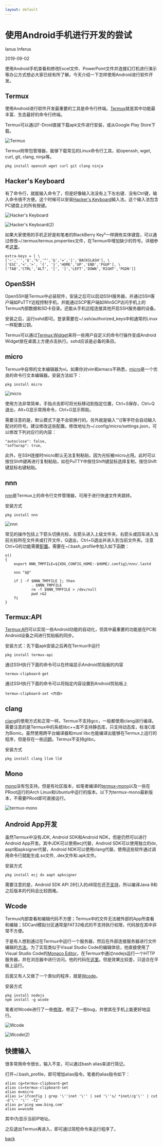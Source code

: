 ```yaml
---
layout: default
---
```


# 使用Android手机进行开发的尝试

Ianus Inferus

2019-09-02

使用Android手机查看和修改Excel文件、PowerPoint文件并连接幻灯机进行演示等办公方式想必大家已经有所了解。今天介绍一下怎样使用Android进行软件开发。

## Termux

使用Android进行软件开发最重要的工具是命令行终端。[Termux](https://github.com/termux/termux-app)就是其中功能最丰富、生态最好的命令行终端。

Termux可以通过F-Droid直接下载apk文件进行安装，或从Google Play Store下载。

![Termux](Termux.png)

Termux附带包管理器，能够下载常见的Linux命令行工具，如openssh, wget, curl, git, clang, ninja等。

    pkg install openssh wget curl git clang ninja

## Hacker's Keyboard

有了命令行，就能输入命令了，但是好像输入法没有上下左右键、没有Ctrl键，输入命令很不方便。这个时候可以安装[Hacker's Keyboard](https://github.com/klausw/hackerskeyboard)输入法。这个输入法包含PC键盘上的所有按键。

![Hacker's Keyboard](Hacker_s_Keyboard.png)

![Hacker's Keyboard(2)](Hacker_s_Keyboard_2.png)

如果大家使用的手机正好是和笔者的BlackBerry Key²一样拥有实体键盘，可以通过修改~/.termux/termux.properties文件，在Termux中增加缺少的符号。详细参考[这里](https://wiki.termux.com/wiki/Touch_Keyboard)。

    extra-keys = [ \
    ['~','`','$','%','^','&','=','|','BACKSLASH'], \
    ['ESC','<','>', '{', '}','HOME','UP','END','PGUP'], \
    ['TAB','CTRL','ALT', '[', ']','LEFT','DOWN','RIGHT','PGDN']]

## OpenSSH

OpenSSH是Termux中必装软件，安装之后可以启动SSH服务器，并通过SSH客户端如PuTTY远程控制手机，并能通过SCP客户端如WinSCP访问手机上的Termux内部数据和SD卡目录。还能从手机远程连接其他开启SSH服务器的设备。

安装之后，运行sshd即可。登录需要在~/.ssh/authorized_keys中和通常的Linux一样配置公钥。

Termux可以通过[Termux:Widget](https://wiki.termux.com/wiki/Termux:Widget)来将一些用户自定义的命令行操作变成Android Widget放在桌面上方便点击执行。sshd应该是必备的条目。

## micro

Termux中自带的文本编辑器为vi。如果你对vim和emacs不熟悉，[micro](https://github.com/zyedidia/micro)是一个优良的命令行文本编辑器。安装方法如下：

    pkg install micro

![micro](micro.png)

使用方法非常简单，手指点击即可将光标移动到指定位置，Ctrl+S保存，Ctrl+Q退出，Alt+G显示常用命令，Ctrl+G显示帮助。

需要注意的是，默认模式下是不会软换行的。另外就是输入'"([等字符会自动输入配对的符号。建议修改这些配置。修改地址为~/.config/micro/settings.json，可以修改下列对应行的内容：

    "autoclose": false,
    "softwrap": true,

此外，在SSH连接时micro默认无法复制粘贴，因为光标被micro占用。此时可以按住Shift键再进行复制粘贴，如在PuTTY中按住Shift键鼠标选择复制，按住Shift键鼠标右键粘贴。

## nnn

[nnn](https://github.com/jarun/nnn)是Termux上的命令行文件管理器，可用于进行快速文件夹跳转。

安装方式

    pkg install nnn

![nnn](nnn.png)

常见的操作包括上下箭头切换光标，左箭头进入上级文件夹，右箭头或回车进入当前光标所在文件夹或打开文件，Q退出，Ctrl+G退出并进入到当前文件夹。注意Ctrl+G的功能需要[配置](https://github.com/jarun/nnn/wiki/Basic-use-cases#configure-cd-on-quit)。需要在~/.bash_profile中加入如下函数：

    n()
    {
        export NNN_TMPFILE=${XDG_CONFIG_HOME:-$HOME/.config}/nnn/.lastd

        nnn "$@"

        if [ -f $NNN_TMPFILE ]; then
                . $NNN_TMPFILE
                rm -f $NNN_TMPFILE > /dev/null
                pwd >&2
        fi
    }

## Termux:API

[Termux:API](https://wiki.termux.com/wiki/Termux:API)可以实现一些Android功能的自动化，但其中最重要的功能是在PC和Android设备之间进行剪贴板的同步。

安装方式：先下载apk安装之后再在Termux中运行

    pkg install termux-api

通过SSH执行下面的命令可以在终端显示Android剪贴板的内容

    termux-clipboard-get

通过SSH执行下面的命令可以将指定内容设置到Android剪贴板上

    termux-clipboard-set <内容>

## clang

[clang](https://llvm.org/)的使用方式和正常一样。Termux不支持gcc，一般都使用clang进行编译。需要注意的是Termux中的系统libc++库不支持静态库，只支持动态库，标准C库为Bionic。虽然使用跨平台编译器和musl libc也能编译出能够在Termux上运行的程序，但是存在一些[问题](https://github.com/xeffyr/termux-stuff/tree/master/musl-libc-packages)。Termux不支持glibc。

安装方式

    pkg install clang llvm lld

## Mono

[mono](https://www.mono-project.com/)没有包支持。但是有社区版本，如笔者编译的[termux-mono](https://github.com/IanusInferus/termux-mono)以及一些在PRoot运行的Arch Linux和Ubuntu中运行的版本。以下为termux-mono最新版本，不需要PRoot即可直接运行。

![termux-mono](Mono.png)

## Android App开发

虽然Termux中没有JDK, Android SDK和Android NDK，但是仍然可以进行Android App开发。其中JDK可以使用ecj代替，Android SDK可以使用独立的dx, aapt和apksigner代替，Android NDK可以使用clang代替。使用这些软件通过调用命令行就能生成.so文件, .dex文件和.apk文件。

安装方式

    pkg install ecj dx aapt apksigner

需要注意的是，Android SDK API 28引入的d8现在还[不支持](https://github.com/termux/termux-packages/tree/master/disabled-packages/d8)，所以编译Java 8和之后版本的代码会比较困难。

## Wcode

Termux内部查看和编辑代码不方便；Termux中的文件无法被外部的App所查看和编辑；SDCard模拟分区通常是FAT32格式的不支持执行权限，代码放在其中非常不方便。

于是有人想到通过在Termux中运行一个服务器，然后在外部连接服务器进行文件编辑的[方法](https://medium.com/samsung-internet-dev/writing-software-using-a-phone-e71976f1f18d)。为了实现类似于Visual Studio Code的编辑体验，他直接使用了Visual Studio Code的[Monaco Editor](https://github.com/microsoft/monaco-editor)，在Termux中通过nodejs运行一个HTTP服务器，并在浏览器中进行访问。他的代码在[这里](https://github.com/SamsungInternet/web-code)。但是效果比较差，只适合在平板上运行。

后面又有人又做了一个类似的程序，就是[Wcode](https://github.com/fmsouza/wcode)。

安装方式

    pkg install nodejs
    npm install -g wcode

笔者对Wcode进行了一些[修改](https://github.com/IanusInferus/wcode)，修正了一些bug，并使其在手机上能更好地运行。

![Wcode](Wcode.png)

![Wcode(2)](Wcode_2.png)

## 快捷输入

很多常用命令很长，输入不变，可以通过bash alias来进行简记。

打开~/.bash_profile，即可增加alias指令。笔者的alias指令如下：

    alias cg=termux-clipboard-get
    alias cs=termux-clipboard-set
    alias m=micro
    alias i='ifconfig | grep '\''inet '\'' | sed '\''s/ *inet//g'\'' | cut -d'\'' '\'' -f2'
    alias p='ping www.bing.com'
    alias w=wcode

其中i为显示当前IP地址。

之后退出Termux再进入，即可通过简短命令来运行程序了。

[back](../../)
